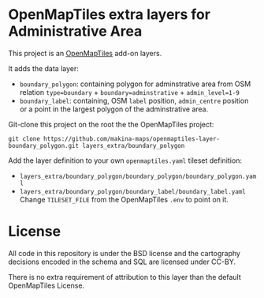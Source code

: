 # OpenMapTiles extra layers for Administrative Area

This project is an [OpenMapTiles](https://github.com/openmaptiles/openmaptiles) add-on layers.

It adds the data layer:

* `boundary_polygon`: containing polygon for adminstrative area from OSM relation `type=boundary` + `boundary=adminstrative` + `admin_level=1-9`
* `boundary_label`: containing, OSM `label` position, `admin_centre` position or a point in the largest polygon of the adminstrative area.

Git-clone this project on the root the the OpenMapTiles project:
```
git clone https://github.com/makina-maps/openmaptiles-layer-boundary_polygon.git layers_extra/boundary_polygon
```

Add the layer definition to your own `openmaptiles.yaml` tileset definition:
* `layers_extra/boundary_polygon/boundary_polygon/boundary_polygon.yaml`
* `layers_extra/boundary_polygon/boundary_label/boundary_label.yaml`
Change `TILESET_FILE` from the OpenMapTiles `.env` to point on it.


# License

All code in this repository is under the BSD license and the cartography decisions encoded in the schema and SQL are licensed under CC-BY.

There is no extra requirement of attribution to this layer than the default OpenMapTiles License.
